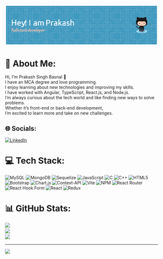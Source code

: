 ![Header](./github-header-image.png)
# 💫 About Me:
Hi, I'm Prakash Singh Basnal 👋<br>I have an MCA degree and love programming.<br>I enjoy learning about new technologies and improving my skills. <br>I have worked with Angular, TypeScript, React.js, and Node.js.<br>I’m always curious about the tech world and like finding new ways to solve problems. <br>Whether it’s front-end or back-end development, <br>I’m excited to learn more and take on new challenges.


## 🌐 Socials:
[![LinkedIn](https://img.shields.io/badge/LinkedIn-%230077B5.svg?logo=linkedin&logoColor=white)](https://linkedin.com/in/prakash-singh-basnal-630a2b217) 

# 💻 Tech Stack:
![MySQL](https://img.shields.io/badge/mysql-4479A1.svg?style=for-the-badge&logo=mysql&logoColor=white) ![MongoDB](https://img.shields.io/badge/MongoDB-%234ea94b.svg?style=for-the-badge&logo=mongodb&logoColor=white) ![Sequelize](https://img.shields.io/badge/Sequelize-52B0E7?style=for-the-badge&logo=Sequelize&logoColor=white) ![JavaScript](https://img.shields.io/badge/javascript-%23323330.svg?style=for-the-badge&logo=javascript&logoColor=%23F7DF1E) ![C](https://img.shields.io/badge/c-%2300599C.svg?style=for-the-badge&logo=c&logoColor=white) ![C++](https://img.shields.io/badge/c++-%2300599C.svg?style=for-the-badge&logo=c%2B%2B&logoColor=white) ![HTML5](https://img.shields.io/badge/html5-%23E34F26.svg?style=for-the-badge&logo=html5&logoColor=white) ![Bootstrap](https://img.shields.io/badge/bootstrap-%238511FA.svg?style=for-the-badge&logo=bootstrap&logoColor=white) ![Chart.js](https://img.shields.io/badge/chart.js-F5788D.svg?style=for-the-badge&logo=chart.js&logoColor=white) ![Context-API](https://img.shields.io/badge/Context--Api-000000?style=for-the-badge&logo=react) ![Vite](https://img.shields.io/badge/vite-%23646CFF.svg?style=for-the-badge&logo=vite&logoColor=white) ![NPM](https://img.shields.io/badge/NPM-%23CB3837.svg?style=for-the-badge&logo=npm&logoColor=white) ![React Router](https://img.shields.io/badge/React_Router-CA4245?style=for-the-badge&logo=react-router&logoColor=white) ![React Hook Form](https://img.shields.io/badge/React%20Hook%20Form-%23EC5990.svg?style=for-the-badge&logo=reacthookform&logoColor=white) ![React](https://img.shields.io/badge/react-%2320232a.svg?style=for-the-badge&logo=react&logoColor=%2361DAFB) ![Redux](https://img.shields.io/badge/redux-%23593d88.svg?style=for-the-badge&logo=redux&logoColor=white)
# 📊 GitHub Stats:
![](https://github-readme-stats.vercel.app/api?username=prakash0singh&theme=dark&hide_border=false&include_all_commits=true&count_private=false)<br/>
![](https://github-readme-streak-stats.herokuapp.com/?user=prakash0singh&theme=dark&hide_border=false)<br/>
![](https://github-readme-stats.vercel.app/api/top-langs/?username=prakash0singh&theme=dark&hide_border=false&include_all_commits=true&count_private=false&layout=compact)

---
[![](https://visitcount.itsvg.in/api?id=prakash0singh&icon=0&color=0)](https://visitcount.itsvg.in)

<!-- Proudly created with GPRM ( https://gprm.itsvg.in ) -->
